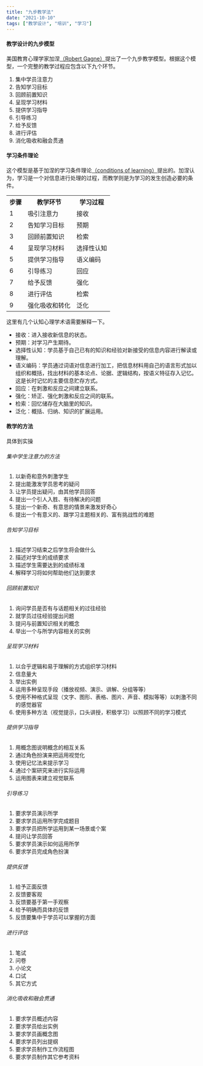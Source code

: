 ```yaml
---
title: "九步教学法"
date: "2021-10-10"
tags: ["教学设计", "培训", "学习"]
---
```


#### 教学设计的九步模型

美国教育心理学家加涅<a href="https://en.wikipedia.org/wiki/Robert_M._Gagn%C3%A9" target="_blank">（Robert Gagne）</a>提出了一个九步教学模型。根据这个模型，一个完整的教学过程应包含以下九个环节。

1. 集中学员注意力
2. 告知学习目标
3. 回顾前置知识
4. 呈现学习材料
5. 提供学习指导
6. 引导练习
7. 给予反馈
8. 进行评估
9. 消化吸收和融会贯通


#### 学习条件理论
这个模型是基于加涅的学习条件理论<a href="https://en.wikipedia.org/wiki/Conditions_of_Learning" >（conditions of learning）</a>提出的。加涅认为，学习是一个对信息进行处理的过程，而教学则是为学习的发生创造必要的条件。

<table class="w-1/2 text-center">
  <tr>
    <th>步骤</th>
    <th>教学环节</th>
    <th>学习过程</th>
  </tr>
  <tr>
    <td>1</td>
    <td>吸引注意力</td>
    <td>接收</td>
  </tr>
  <tr>
    <td>2</td>
    <td>告知学习目标</td>
    <td>预期</td>
  </tr>
   <tr>
    <td>3</td>
    <td>回顾前置知识</td>
    <td>检索</td>
  </tr>
   <tr>
    <td>4</td>
    <td>呈现学习材料</td>
    <td>选择性认知</td>
  </tr>
   <tr>
    <td>5</td>
    <td>提供学习指导</td>
    <td>语义编码</td>
  </tr>
   <tr>
    <td>6</td>
    <td>引导练习</td>
    <td>回应</td>
  </tr>
   <tr>
    <td>7</td>
    <td>给予反馈</td>
    <td>强化</td>
  </tr>
   <tr>
    <td>8</td>
    <td>进行评估</td>
    <td>检索</td>
  </tr>
   <tr>
    <td>9</td>
    <td>强化吸收和转化</td>
    <td>泛化</td>
  </tr>
</table>

这里有几个认知心理学术语需要解释一下。

- 接收：进入接收新信息的状态。
- 预期：对学习产生期待。
- 选择性认知：学员基于自己已有的知识和经验对新接受的信息内容进行解读或理解。
- 语义编码：学员通过词语对信息进行加工，把信息材料用自己的语言形式加以组织和概括，找出材料的基本论点、论据、逻辑结构，按语义特征存入记忆。这是长时记忆的主要信息贮存方式。
- 回应：在刺激和反应之间建立联系。
- 强化：矫正、强化刺激和反应之间的联系。
- 检索：回忆储存在大脑里的知识。
- 泛化：概括、归纳、知识的扩展运用。
  

#### 教学的方法
具体到实操
###### 集中学生注意力的方法

1. 以新奇和意外刺激学生
2. 提出能激发学员思考的疑问
3. 让学员提出疑问，由其他学员回答
4. 提出一个引人入胜、有待解决的问题
5. 提出一个新奇、有意思的情景来激发好奇心
6. 提出一个有意义的、跟学习主题相关的、富有挑战性的难题

###### 告知学习目标

1. 描述学习结束之后学生将会做什么
2. 描述对学生的成绩要求
3. 描述学生需要达到的成绩标准
4. 解释学习将如何帮助他们达到要求

###### 回顾前置知识

1. 询问学员是否有与话题相关的过往经验
2. 就学员过往经验提出问题
3. 提问与前置知识相关的概念
4. 举出一个与所学内容相关的实例

###### 呈现学习材料

1. 以合乎逻辑和易于理解的方式组织学习材料
2. 信息量大
3. 举出实例
4. 运用多种呈现手段（播放视频、演示、讲解、分组等等）
5. 使用不种格式呈现（文字、图形、表格、图片、声音、模拟等等）以刺激不同的感觉器官
6. 使用多种方法（视觉提示，口头讲授，积极学习）以照顾不同的学习模式

###### 提供学习指导

1. 用概念图说明概念的相互关系
2. 通过角色扮演来把运用视觉化
3. 使用记忆法来提示学习
4. 通过个案研究来进行实际运用
5. 运用图表来建立视觉联系

###### 引导练习

1. 要求学员演示所学
2. 要求学员运用所学完成题目
3. 要求学员把所学运用到某一场景或个案
4. 提问让学员回答
5. 要求学员演示如何运用所学
6. 要求学员完成角色扮演

###### 提供反馈

1. 给予正面反馈
2. 反馈要客观
3. 反馈要基于第一手观察
4. 给予明确而具体的反馈
5. 反馈要集中于学员可以掌握的方面

###### 进行评估

1. 笔试
2. 问卷
3. 小论文
4. 口试
5. 其它方式

###### 消化吸收和融会贯通

1. 要求学员概述内容
2. 要求学员给出实例
3. 要求学员画概念图
4. 要求学员列出提纲
5. 要求学员制作工作流程图
6. 要求学员制作其它参考资料
   



<style>
    tr:nth-child(even) {
  background-color: rgba(209, 250, 229, var(--tw-bg-opacity));
}
    tr {
        height: 30px;
    }
</style>